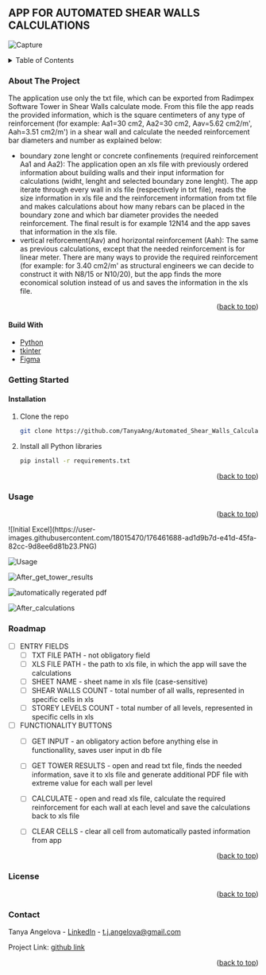 
## APP FOR AUTOMATED SHEAR WALLS CALCULATIONS

![Capture][main-view]


<details>
  <summary>Table of Contents</summary>
  <ol>
    <li>
      <a href="#about-the-project">About The Project</a>
      <ul>
        <li><a href="#built-with">Built With</a></li>
      </ul>
    </li>
    <li>
      <a href="#getting-started">Getting Started</a>
      <ul>
        <li><a href="#installation">Installation</a></li>
      </ul>
    </li>
    <li><a href="#usage">Usage</a></li>
    <li><a href="#roadmap">Roadmap</a></li>
    <li><a href="#license">License</a></li>
    <li><a href="#contact">Contact</a></li>
  </ol>
</details>


### About The Project
The application use only the txt file, which can be exported from Radimpex Software Tower in Shear Walls calculate mode. From this file the app reads the provided information, which is the square cеntimeters of any type of reinforcement (for example: Aa1=30 cm2, Aa2=30 cm2, Aav=5.62 cm2/m', Aah=3.51 cm2/m') in a shear wall and calculate the needed reinforcement bar diameters and number as explained below:
 - boundary zone lenght or concrete confinements (required reinforcement Aa1 and Aa2): The application open an xls file with previously ordered information about building walls and their input information for calculations (widht, lenght and selected boundary zone lenght). The app iterate through every wall in xls file (respectively in txt file), reads the size information in xls file and the reinforcement information from txt file and makes calculations about how many rebars can be placed in the boundary zone and which bar diameter provides the needed reinforcement. The final result is for example 12N14 and the app saves that information in the xls file. 
 - vertical reiforcement(Aav) and horizontal reinforcement (Aah): The same as previous calculations, except that the needed reinforcement is for linear meter. There are many ways to provide the required reinforcement (for example: for 3.40 cm2/m' as structural engineers we can decide to construct it with N8/15 or N10/20), but the app finds the more economical solution instead of us and saves the information in the xls file. 

<p align="right">(<a href="#top">back to top</a>)</p>

#### Build With
* [Python](https://www.python.org/)
* [tkinter](https://docs.python.org/3/library/tkinter.html)
* [Figma](https://www.figma.com)

### Getting Started
#### Installation
1. Clone the repo
   ```sh
   git clone https://github.com/TanyaAng/Automated_Shear_Walls_Calculations.git
   ```
3. Install all Python libraries
   ```sh
   pip install -r requirements.txt
   ```
<p align="right">(<a href="#top">back to top</a>)</p>

### Usage

<p align="right">(<a href="#top">back to top</a>)</p>
![Initial Excel](https://user-images.githubusercontent.com/18015470/176461688-ad1d9b7d-e41d-45fa-82cc-9d8ee6d81b23.PNG)

![Usage](https://user-images.githubusercontent.com/18015470/176461647-1d06b50f-b50c-4577-a423-927ee5e7c8e6.PNG)

![After_get_tower_results](https://user-images.githubusercontent.com/18015470/176461744-77fd5684-7b77-4d53-8ba1-55bf2185e9e7.PNG)

![automatically regerated pdf](https://user-images.githubusercontent.com/18015470/176461872-3faf34de-be06-48b8-88c7-c1d80bb81be5.PNG)

![After_calculations](https://user-images.githubusercontent.com/18015470/176461897-11c0afd9-d60b-45cd-a9ce-d6e4f00ee4e3.PNG)


### Roadmap

- [ ] ENTRY FIELDS
  - [ ] TXT FILE PATH - not obligatory field
  - [ ] XLS FILE PATH - the path to xls file, in which the app will save the calculations
  - [ ] SHEET NAME - sheet name in xls file (case-sensitive)
  - [ ] SHEAR WALLS COUNT - total number of all walls, represented in specific cells in xls
  - [ ] STOREY LEVELS COUNT - total number of all levels, represented in specific cells in xls
- [ ] FUNCTIONALITY BUTTONS
  - [ ] GET INPUT - an obligatory action before anything else in functionallity, saves user input in db file
  - [ ] GET TOWER RESULTS - open and read txt file, finds the needed information, save it to xls file and generate additional PDF file with extreme value for each wall per level
  - [ ] CALCULATE - open and read xls file, calculate the required reinforcement for each wall at each level and save the calculations back to xls file
  - [ ] CLEAR CELLS - clear all cell from automatically pasted information from app


<p align="right">(<a href="#top">back to top</a>)</p>

### License

<p align="right">(<a href="#top">back to top</a>)</p>

### Contact

Tanya Angelova - [LinkedIn](https://www.linkedin.com/in/tanya-angelova-44b03590/) - t.j.angelova@gmail.com

Project Link: [github link]

<p align="right">(<a href="#top">back to top</a>)</p>

[main-view]: https://user-images.githubusercontent.com/18015470/174805811-5eb5a033-0e9d-4da7-9ad0-f2c18620f20d.PNG
[LinkedIn]: https://www.linkedin.com/in/tanya-angelova-44b03590/
[github link]: https://github.com/TanyaAng/Automated_Shear_Walls_Calculations
